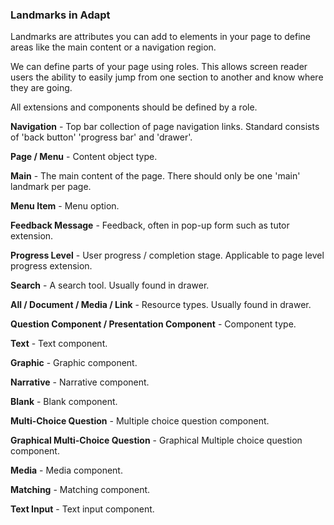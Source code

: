### Landmarks in Adapt

Landmarks are attributes you can add to elements in your page to define areas like the main content or a navigation region.

We can define parts of your page using roles. This allows screen reader users the ability to easily jump from one section to another and know where they are going.

All extensions and components should be defined by a role. 

**Navigation** - Top bar collection of page navigation links. Standard consists of 'back button' 'progress bar' and 'drawer'.

**Page / Menu** - Content object type.

**Main** - The main content of the page. There should only be one 'main' landmark per page.

**Menu Item** - Menu option.

**Feedback Message** - Feedback, often in pop-up form such as tutor extension.

**Progress Level** - User progress / completion stage. Applicable to page level progress extension.

**Search** - A search tool. Usually found in drawer.

**All / Document / Media / Link** - Resource types. Usually found in drawer.

**Question Component / Presentation Component** - Component type.

**Text** - Text component.

**Graphic** - Graphic component.

**Narrative** - Narrative component.

**Blank** - Blank component.

**Multi-Choice Question** - Multiple choice question component.

**Graphical Multi-Choice Question** - Graphical Multiple choice question component.

**Media** - Media component.

**Matching** - Matching component.

**Text Input** - Text input component.



 

